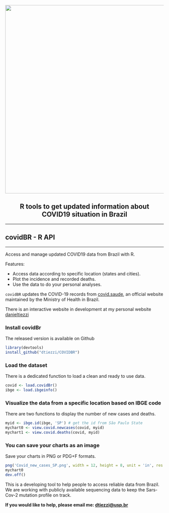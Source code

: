 <p align="center">
  <img src="http://200.144.244.198:8502/media/88f1d7fc9a7edccbc8e82c7597a54c4f1bda16fe1272b022b2283a9f.png" width="600"/>
</p>
 
 <div align="center">
  <h2> R tools to get updated information about COVID19 situation in Brazil </h2>
</div>

------

## covidBR - R API
---

Access and manage updated COVID19 data from Brazil with R.

Features:

  - Access data according to specific location (states and cities).
  - Plot the incidence and recorded deaths.
  - Use the data to do your personal analyses.


`covidBR` updates the COVID-19 records from [covid.saude](https://covid.saude.gov.br/), an official website maintained by the Ministry of Health in Brazil.

There is an interactive website in development at my personal website [danieltiezzi](http://danieltiezzi.pro.br)

### Install covidBr

The released version is available on Github

``` r
library(devtools)
install_github("dtiezzi/COVIDBR")
```

### Load the dataset

There is a dedicated function to load a clean and ready to use data.

``` r
covid <- load.covidBr()
ibge <- load.ibgeinfo()
```

### Visualize the data from a specific location based on IBGE code

There are two functions to display the number of new cases and deaths.

``` r
myid <- ibge.id(ibge, 'SP') # get the id from São Paulo State
mychart0 <- view.covid.newcases(covid, myid)
mychart1 <- view.covid.deaths(covid, myid)
```

### You can save your charts as an image

Save your charts in PNG or PDG+F formats.

``` r
png('Covid_new_cases_SP.png', width = 12, height = 8, unit = 'in', res = 300)
mychart0
dev.off()
```

This is a developing tool to help people to access reliable data from Brazil. We are working with publicly available sequencing data to keep the Sars-Cov-2 mutation profile on track.

**If you would like to help, please email me: dtiezzi@usp.br**



